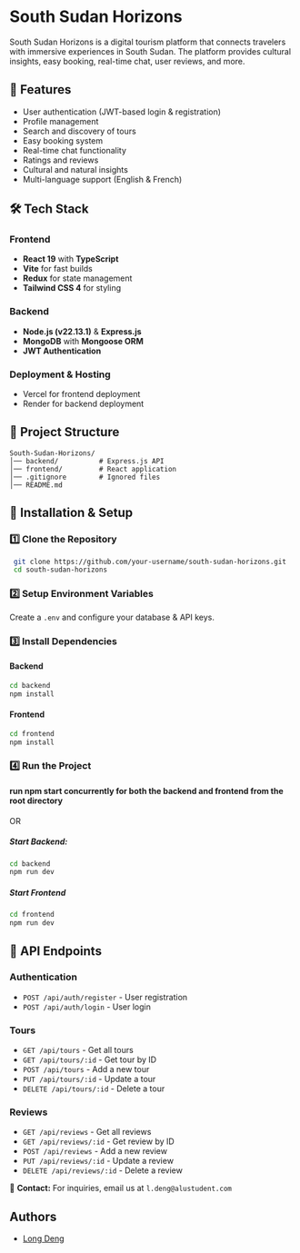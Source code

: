 # South Sudan Horizons

South Sudan Horizons is a digital tourism platform that connects travelers with immersive experiences in South Sudan. The platform provides cultural insights, easy booking, real-time chat, user reviews, and more.

## 🚀 Features

- User authentication (JWT-based login & registration)
- Profile management
- Search and discovery of tours
- Easy booking system
- Real-time chat functionality
- Ratings and reviews
- Cultural and natural insights
- Multi-language support (English & French)

## 🛠️ Tech Stack

### **Frontend**

- **React 19** with **TypeScript**
- **Vite** for fast builds
- **Redux** for state management
- **Tailwind CSS 4** for styling

### **Backend**

- **Node.js (v22.13.1)** & **Express.js**
- **MongoDB** with **Mongoose ORM**
- **JWT Authentication**

### **Deployment & Hosting**

- Vercel for frontend deployment
- Render for backend deployment

## 📂 Project Structure

```plaintext
South-Sudan-Horizons/
│── backend/          # Express.js API
│── frontend/         # React application
│── .gitignore        # Ignored files
│── README.md
```

## 🔧 Installation & Setup

### **1️⃣ Clone the Repository**

```sh
 git clone https://github.com/your-username/south-sudan-horizons.git
 cd south-sudan-horizons
```

### **2️⃣ Setup Environment Variables**

Create a `.env` and configure your database & API keys.

### **3️⃣ Install Dependencies**

#### Backend

```sh
cd backend
npm install
```

#### Frontend

```sh
cd frontend
npm install
```

### **4️⃣ Run the Project**

#### run npm start concurrently for both the backend and frontend from the root directory

OR

##### Start Backend:

```sh
cd backend
npm run dev
```

##### Start Frontend

```sh
cd frontend
npm run dev
```

## 📌 API Endpoints

### **Authentication**

- `POST /api/auth/register` - User registration
- `POST /api/auth/login` - User login

### **Tours**

- `GET /api/tours` - Get all tours
- `GET /api/tours/:id` - Get tour by ID
- `POST /api/tours` - Add a new tour
- `PUT /api/tours/:id` - Update a tour
- `DELETE /api/tours/:id` - Delete a tour

### **Reviews**

- `GET /api/reviews` - Get all reviews
- `GET /api/reviews/:id` - Get review by ID
- `POST /api/reviews` - Add a new review
- `PUT /api/reviews/:id` - Update a review
- `DELETE /api/reviews/:id` - Delete a review

📩 **Contact:** For inquiries, email us at `l.deng@alustudent.com`

## Authors

- [Long Deng](https://github.com/longmaker2)
